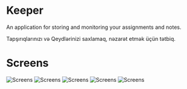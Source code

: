 # Keeper
An application for storing and monitoring your assignments and notes.

Tapşırıqlarınızı və Qeydlərinizi saxlamaq, nəzarət etmək üçün tətbiq.

# Screens
![Screens](https://github.com/hemidvsmusayev/Keeper/blob/master/assets/screens/1.jpg?raw=true)
![Screens](https://github.com/hemidvsmusayev/Keeper/blob/master/assets/screens/2.jpg?raw=true)
![Screens](https://github.com/hemidvsmusayev/Keeper/blob/master/assets/screens/3.jpg?raw=true)
![Screens](https://github.com/hemidvsmusayev/Keeper/blob/master/assets/screens/4.jpg?raw=true)
![Screens](https://github.com/hemidvsmusayev/Keeper/blob/master/assets/screens/5.jpg?raw=true)
